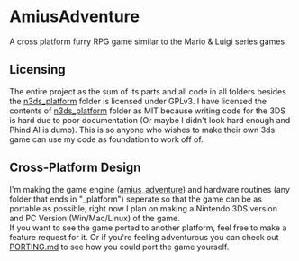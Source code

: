 # AmiusAdventure
A cross platform furry RPG game similar to the Mario &amp; Luigi series games

## Licensing
The entire project as the sum of its parts and all code in all folders besides the [n3ds_platform](n3ds_platform/) folder is licensed under GPLv3. I have licensed the contents of [n3ds_platform](n3ds_platform/) folder as MIT because writing code for the 3DS is hard due to poor documentation (Or maybe I didn't look hard enough and Phind AI is dumb). This is so anyone who wishes to make their own 3ds game can use my code as foundation to work off of.

## Cross-Platform Design
I'm making the game engine ([amius_adventure](amius_adventure/)) and hardware routines (any folder that ends in "_platform") seperate so that the game can be as portable as possible,
right now I plan on making a Nintendo 3DS version and PC Version (Win/Mac/Linux) of the game.
</br>
If you want to see the game ported to another platform, feel free to make a feature request for it. Or if you're feeling adventurous you can check out [PORTING.md](PORTING.md) to see how you could port the game yourself.
